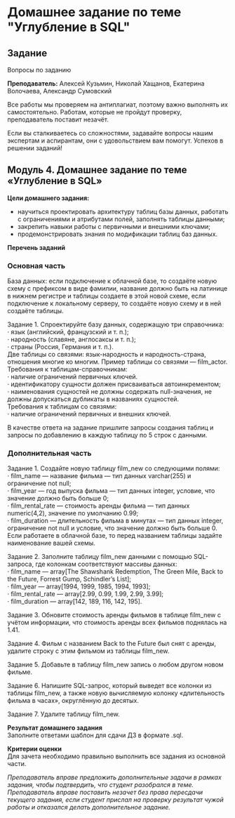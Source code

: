 # Домашнее задание по теме "Углубление в SQL"

## Задание

Вопросы по заданию

**Преподаватель:** Алексей Кузьмин, Николай Хащанов, Екатерина Волочаева, Александр Сумовский

Все работы мы проверяем на антиплагиат, поэтому важно выполнять их самостоятельно. Работам, которые не пройдут проверку, преподаватель поставит незачёт.

Если вы сталкиваетесь со сложностями, задавайте вопросы нашим экспертам и аспирантам, они с удовольствием вам помогут. Успехов в решении заданий!

## **Модуль 4. Домашнее задание по теме «Углубление в SQL»**

**Цели домашнего задания:**

-   научиться проектировать архитектуру таблиц базы данных, работать с ограничениями и атрибутами полей, заполнять таблицы данными;
-   закрепить навыки работы с первичными и внешними ключами;
-   продемонстрировать знания по модификации таблиц баз данных.

**Перечень заданий**

### **Основная часть**  
База данных: если подключение к облачной базе, то создаёте новую схему с префиксом в виде фамилии, название должно быть на латинице в нижнем регистре и таблицы создаете в этой новой схеме, если подключение к локальному серверу, то создаёте новую схему и в ней создаёте таблицы.

Задание 1. Спроектируйте базу данных, содержащую три справочника:  
· язык (английский, французский и т. п.);  
· народность (славяне, англосаксы и т. п.);  
· страны (Россия, Германия и т. п.).  
Две таблицы со связями: язык-народность и народность-страна, отношения многие ко многим. Пример таблицы со связями — film_actor.  
Требования к таблицам-справочникам:  
· наличие ограничений первичных ключей.  
· идентификатору сущности должен присваиваться автоинкрементом;  
· наименования сущностей не должны содержать null-значения, не должны допускаться дубликаты в названиях сущностей.  
Требования к таблицам со связями:  
· наличие ограничений первичных и внешних ключей.

В качестве ответа на задание пришлите запросы создания таблиц и запросы по добавлению в каждую таблицу по 5 строк с данными.

### **Дополнительная часть**

Задание 1. Создайте новую таблицу film_new со следующими полями:  
· film_name — название фильма — тип данных varchar(255) и ограничение not null;  
· film_year — год выпуска фильма — тип данных integer, условие, что значение должно быть больше 0;  
· film_rental_rate — стоимость аренды фильма — тип данных numeric(4,2), значение по умолчанию 0.99;  
· film_duration — длительность фильма в минутах — тип данных integer, ограничение not null и условие, что значение должно быть больше 0.  
Если работаете в облачной базе, то перед названием таблицы задайте наименование вашей схемы.

Задание 2. Заполните таблицу film_new данными с помощью SQL-запроса, где колонкам соответствуют массивы данных:  
· film_name — array[The Shawshank Redemption, The Green Mile, Back to the Future, Forrest Gump, Schindler’s List];  
· film_year — array[1994, 1999, 1985, 1994, 1993];  
· film_rental_rate — array[2.99, 0.99, 1.99, 2.99, 3.99];  
· film_duration — array[142, 189, 116, 142, 195].

Задание 3. Обновите стоимость аренды фильмов в таблице film_new с учётом информации, что стоимость аренды всех фильмов поднялась на 1.41.

Задание 4. Фильм с названием Back to the Future был снят с аренды, удалите строку с этим фильмом из таблицы film_new.

Задание 5. Добавьте в таблицу film_new запись о любом другом новом фильме.

Задание 6. Напишите SQL-запрос, который выведет все колонки из таблицы film_new, а также новую вычисляемую колонку «длительность фильма в часах», округлённую до десятых.

Задание 7. Удалите таблицу film_new.

**Результат домашнего задания**  
Заполните ответами шаблон для сдачи ДЗ в формате .sql.

**Критерии оценки**  
Для зачета необходимо правильно выполнить все задания из основной части.

_Преподаватель вправе предложить дополнительные задачи в рамках задания, чтобы подтвердить, что студент разобрался в теме.  
Преподаватель вправе поставить незачет без права пересдачи текущего задания, если студент прислал на проверку результат чужой работы и отказался делать дополнительное задание._